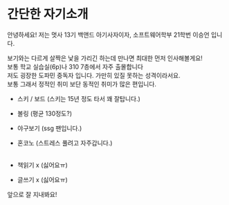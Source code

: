 # 간단한 자기소개

안녕하세요! 저는 멋사 13기 백앤드 아기사자이자, 소프트웨어학부 21학번 이승언 입니다.


보기와는 다르게 살짝은 낯을 가리긴 하는데 만나면 최대한 먼저 인사해볼게요!<br>
보통 학교 실습실(6p)나 310 7층에서 자주 출몰합니다<br>
저도 굉장한 도파민 중독자 입니다. 가만히 있질 못하는 성격이라서요.<br>
보통 그래서 정적인 취미 보단 동적인 취미가 많은 편입니다.<br>

- 스키 / 보드 (스키는 15년 정도 타서 꽤 잘탑니다.)
- 볼링 (평균 130정도?)
- 야구보기 (ssg 팬입니다.)
- 혼코노 (스트레스 풀려고 자주갑니다.) <br><br>
  

- 책읽기 x (싫어요ㅠ)
- 글쓰기 x (싫어요ㅠ)

앞으로 잘 지내봐요!
